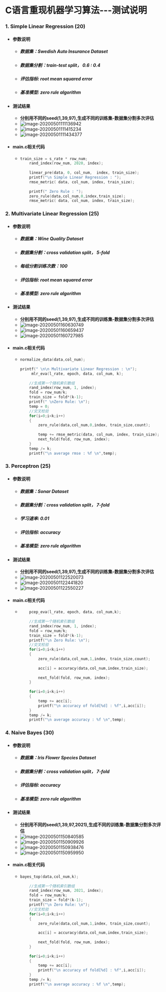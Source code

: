 # C语言重现机器学习算法---测试说明

### 1.  Simple Linear Regression      (20)

- #### 参数说明

  - #####  数据集：Swedish Auto Insurance Dataset

  - ##### 数据集分割：train-test split， 0.6 : 0.4

  - ##### 评估指标: root mean squared error

  - ##### 基准模型: zero rule algorithm

- #### 测试结果

  - **分别用不同的seed(1,39,97),生成不同的训练集-数据集分割多次评估**
  - ![image-20200501111136942](C:\Users\Treo\AppData\Roaming\Typora\typora-user-images\image-20200501111136942.png)
  - ![image-20200501111415234](C:\Users\Treo\AppData\Roaming\Typora\typora-user-images\image-20200501111415234.png)
  - ![image-20200501111434377](C:\Users\Treo\AppData\Roaming\Typora\typora-user-images\image-20200501111434377.png)
  

- #### main.c相关代码

  - ```c
    train_size = s_rate * row_num;
      	rand_index(row_num, 2020, index);
      
      	linear_pre(data, 0, col_num,  index, train_size);
      	printf("\n Simple Linear Regression : ");
      	rmse_metric( data, col_num, index, train_size);
      	
      	printf(" Zero Rule : ");
      	zero_rule(data,col_num,0,index,train_size);
      	rmse_metric( data, col_num, index, train_size);
    ```


### 2. Multivariate Linear Regression      (25)

- #### 参数说明

  - #####  数据集：Wine Quality Dataset

  - ##### 数据集分割：cross validation split， 5-fold

  - ##### 每组分割训练次数：100

  - ##### 评估指标: root mean squared error

  - ##### 基准模型: zero rule algorithm


- #### 测试结果

  - **分别用不同的seed(1,39,97),生成不同的训练集-数据集分割多次评估**
  - ![image-20200501160630749](C:\Users\Treo\AppData\Roaming\Typora\typora-user-images\image-20200501160630749.png)
  - ![image-20200501160659437](C:\Users\Treo\AppData\Roaming\Typora\typora-user-images\image-20200501160659437.png)
  - ![image-20200501160727985](C:\Users\Treo\AppData\Roaming\Typora\typora-user-images\image-20200501160727985.png)

- #### main.c相关代码

  - ```c
    normalize_data(data,col_num);
    	
  	printf(" \n\n Multivariate Linear Regression : \n");
    	 mlr_eva(l_rate, epoch, data, col_num, k);
    	 
    	//生成第一个随机索引数组 
    	rand_index(row_num, 1, index);
    	fold = row_num/k;
    	train_size = fold*(k-1);
    	printf(" \nZero Rule: \n");
    	temp = 0;
    	//交叉检验 
    	for(i=0;i<k;i++)
    	{
    		zero_rule(data,col_num,0,index, train_size,count);
    		
    		temp += rmse_metric(data, col_num, index, train_size);
    		next_fold(fold, row_num, index);
    	}
    	temp /= k;
    	printf("\n average rmse : %f \n",temp);
    ```
    
    


### 3. Perceptron      (25)

- #### 参数说明

  - #####  数据集：Sonar Dataset

  - ##### 数据集分割：cross validation split， 7-fold

  - ##### 学习速率: 0.01

  - ##### 评估指标: accuracy

  - ##### 基准模型: zero rule algorithm

- #### 测试结果

  - **分别用不同的seed(1,39,97),生成不同的训练集-数据集分割多次评估**
  - ![image-20200501122520073](C:\Users\Treo\AppData\Roaming\Typora\typora-user-images\image-20200501122520073.png)
  - ![image-20200501122441820](C:\Users\Treo\AppData\Roaming\Typora\typora-user-images\image-20200501122441820.png)
  - ![image-20200501122550227](C:\Users\Treo\AppData\Roaming\Typora\typora-user-images\image-20200501122550227.png)

- #### main.c相关代码

  - ```c
    	pcep_eva(l_rate, epoch, data, col_num,k);
      	
      	//生成第一个随机索引数组 
      	rand_index(row_num, 1, index);
      	fold = row_num/k;
      	train_size = fold*(k-1);
      	printf("\n Zero Rule: \n");
      	//交叉检验 
      	for(i=0;i<k;i++)
      	{
      		zero_rule(data,col_num,1,index, train_size,count);
      		
      		acc[i] = accuracy(data,col_num,index,train_size);
      		
      		next_fold(fold, row_num, index);
      	}
      	
      	for(i=0;i<k;i++)
      	{
      		temp += acc[i];
      		printf("\n accuracy of fold[%d] : %f",i,acc[i]);
      	}
      	temp /= k;
      	printf("\n average accuracy : %f \n",temp);
    ```

    

### 4. Naive Bayes      (30)

- #### 参数说明

  - #####  数据集：Iris Flower Species Dataset

  - ##### 数据集分割：cross validation split， 7-fold

  - ##### 评估指标: accuracy

  - ##### 基准模型: zero rule algorithm


- #### 测试结果

  - **分别用不同的seed(1,39,97,2021),生成不同的训练集-数据集分割多次评估**
  - ![image-20200501150840585](C:\Users\Treo\AppData\Roaming\Typora\typora-user-images\image-20200501150840585.png)
  - ![image-20200501150909926](C:\Users\Treo\AppData\Roaming\Typora\typora-user-images\image-20200501150909926.png)
  - ![image-20200501150938476](C:\Users\Treo\AppData\Roaming\Typora\typora-user-images\image-20200501150938476.png)
  - ![image-20200501150959950](C:\Users\Treo\AppData\Roaming\Typora\typora-user-images\image-20200501150959950.png)

- #### main.c相关代码

  - ```c
    bayes_top(data,col_num,k);
    	
    	//生成第一个随机索引数组 
    	rand_index(row_num, 2021, index);
    	fold = row_num/k;
    	train_size = fold*(k-1);
    	printf("\n Zero Rule: \n");
    	//交叉检验 
    	for(i=0;i<k;i++)
    	{
    		zero_rule(data,col_num,1,index, train_size,count);
    		
    		acc[i] = accuracy(data,col_num,index,train_size);
    		
    		next_fold(fold, row_num, index);
    	}
    	
    	for(i=0;i<k;i++)
    	{
    		temp += acc[i];
    		printf("\n accuracy of fold[%d] : %f",i,acc[i]);
    	}
    	temp /= k;
    	printf("\n average accuracy : %f \n",temp);
    ```

    

